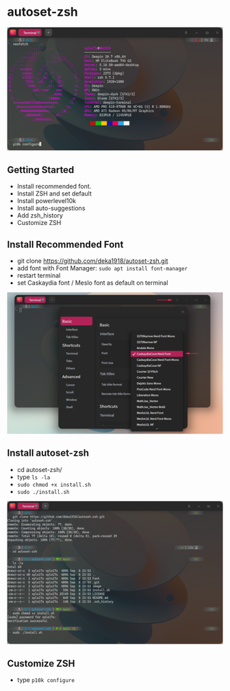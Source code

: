 # autoset-zsh

![cover](https://github.com/deka1918/autoset-zsh/blob/main/image/p10k.png?raw=true)

## Getting Started

- Install recommended font.
- Install ZSH and set default
- Install powerlevel10k
- Install auto-suggestions
- Add zsh_history
- Customize ZSH 

## Install Recommended Font

- git clone https://github.com/deka1918/autoset-zsh.git 
- add font with Font Manager: `sudo apt install font-manager`
- restart terminal
- set Caskaydia font / Meslo font as default on terminal


![image](https://raw.githubusercontent.com/deka1918/autoset-zsh/main/image/dp.png)

## Install autoset-zsh

- cd autoset-zsh/
- type `ls -la`
- `sudo chmod +x install.sh`
- `sudo ./install.sh`

![image](https://github.com/deka1918/autoset-zsh/blob/main/image/install.png?raw=true)

## Customize ZSH

- type `p10k configure`
